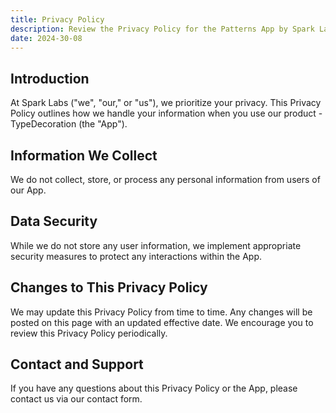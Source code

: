```yaml
---
title: Privacy Policy
description: Review the Privacy Policy for the Patterns App by Spark Labs, detailing data security, user privacy, and support.
date: 2024-30-08
---
```


## Introduction

At Spark Labs ("we", "our," or "us"), we prioritize your privacy. This Privacy Policy outlines how we handle your information when you use our product - TypeDecoration (the "App").

## Information We Collect

We do not collect, store, or process any personal information from users of our App.

## Data Security

While we do not store any user information, we implement appropriate security measures to protect any interactions within the App.

## Changes to This Privacy Policy

We may update this Privacy Policy from time to time. Any changes will be posted on this page with an updated effective date. We encourage you to review this Privacy Policy periodically.

## Contact and Support

If you have any questions about this Privacy Policy or the App, please contact us via our contact form.
